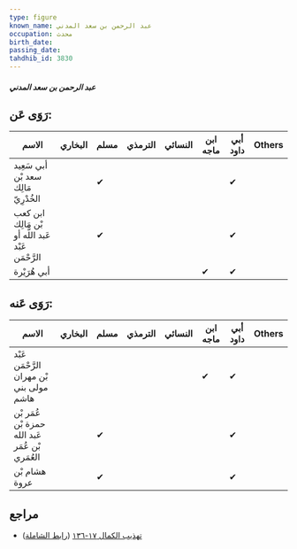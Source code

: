 ```yaml
---
type: figure
known_name: عبد الرحمن بن سعد المدني
occupation: محدث
birth_date:
passing_date:
tahdhib_id: 3830
---
```

##### عبد الرحمن بن سعد المدني

## رَوَى عَن:
| الاسم                                              | البخاري | مسلم | الترمذي | النسائي | ابن ماجه | أبي داود | Others |
| -------------------------------------------------- | ------- | ---- | ------- | ------- | -------- | -------- | ------ |
| أبي سَعِيد سعد بْن مَالِك الخُدْرِيّ               |         | ✔    |         |         |          | ✔        |        |
| ابن كعب بْن مَالِك عَبد اللَّه أو عَبْد الرَّحْمَن |         | ✔    |         |         |          | ✔        |        |
| أبي هُرَيْرة                                       |         |      |         |         | ✔        | ✔        |        |
## رَوَى عَنه:
| الاسم                                           | البخاري | مسلم | الترمذي | النسائي | ابن ماجه | أبي داود | Others |
| ----------------------------------------------- | ------- | ---- | ------- | ------- | -------- | -------- | ------ |
| عَبْد الرَّحْمَن بْن مهران مولى بني هاشم        |         |      |         |         | ✔        | ✔        |        |
| عُمَر بْن حمزة بْن عَبد الله بْن عُمَر العُمَري |         | ✔    |         |         |          | ✔        |        |
| هشام بْن عروة                                   |         | ✔    |         |         |          | ✔        |        |
## مراجع
- [تهذيب الكمال ١٧-١٣٦](obsidian://open?vault=Tahdhib-al-Kamal&file=Figures/٣٨٣٠-عبد%20الرحمن%20بن%20سعد%20المدني) ([رابط الشاملة](https://shamela.ws/book/3722/8686))